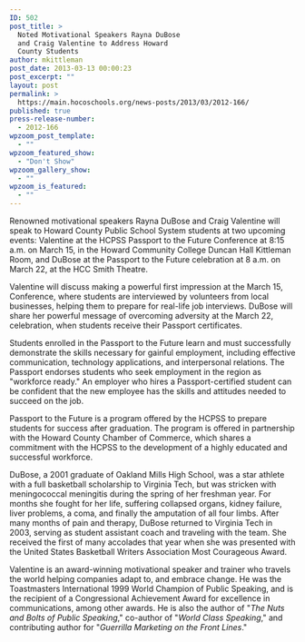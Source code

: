 ```yaml
---
ID: 502
post_title: >
  Noted Motivational Speakers Rayna DuBose
  and Craig Valentine to Address Howard
  County Students
author: mkittleman
post_date: 2013-03-13 00:00:23
post_excerpt: ""
layout: post
permalink: >
  https://main.hocoschools.org/news-posts/2013/03/2012-166/
published: true
press-release-number:
  - 2012-166
wpzoom_post_template:
  - ""
wpzoom_featured_show:
  - "Don't Show"
wpzoom_gallery_show:
  - ""
wpzoom_is_featured:
  - ""
---
```

Renowned motivational speakers Rayna DuBose and Craig Valentine will speak to Howard County Public School System students at two upcoming events: Valentine at the HCPSS Passport to the Future Conference at 8:15 a.m. on March 15, in the Howard Community College Duncan Hall Kittleman Room, and DuBose at the Passport to the Future celebration at 8 a.m. on March 22, at the HCC Smith Theatre.

Valentine will discuss making a powerful first impression at the March 15, Conference, where students are interviewed by volunteers from local businesses, helping them to prepare for real-life job interviews. DuBose will share her powerful message of overcoming adversity at the March 22, celebration, when students receive their Passport certificates.

Students enrolled in the Passport to the Future learn and must successfully demonstrate the skills necessary for gainful employment, including effective communication, technology applications, and interpersonal relations. The Passport endorses students who seek employment in the region as "workforce ready." An employer who hires a Passport-certified student can be confident that the new employee has the skills and attitudes needed to succeed on the job.

Passport to the Future is a program offered by the HCPSS to prepare students for success after graduation. The program is offered in partnership with the Howard County Chamber of Commerce, which shares a commitment with the HCPSS to the development of a highly educated and successful workforce.

DuBose, a 2001 graduate of Oakland Mills High School, was a star athlete with a full basketball scholarship to Virginia Tech, but was stricken with meningococcal meningitis during the spring of her freshman year. For months she fought for her life, suffering collapsed organs, kidney failure, liver problems, a coma, and finally the amputation of all four limbs. After many months of pain and therapy, DuBose returned to Virginia Tech in 2003, serving as student assistant coach and traveling with the team. She received the first of many accolades that year when she was presented with the United States Basketball Writers Association Most Courageous Award.

Valentine is an award-winning motivational speaker and trainer who travels the world helping companies adapt to, and embrace change. He was the Toastmasters International 1999 World Champion of Public Speaking, and is the recipient of a Congressional Achievement Award for excellence in communications, among other awards. He is also the author of "<em>The Nuts and Bolts of Public Speaking</em>," co-author of "<em>World Class Speaking</em>," and contributing author for "<em>Guerrilla Marketing on the Front Lines</em>."